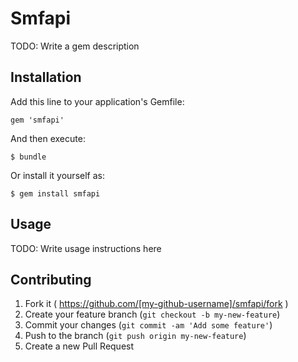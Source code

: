 # Smfapi

TODO: Write a gem description

## Installation

Add this line to your application's Gemfile:

    gem 'smfapi'

And then execute:

    $ bundle

Or install it yourself as:

    $ gem install smfapi

## Usage

TODO: Write usage instructions here

## Contributing

1. Fork it ( https://github.com/[my-github-username]/smfapi/fork )
2. Create your feature branch (`git checkout -b my-new-feature`)
3. Commit your changes (`git commit -am 'Add some feature'`)
4. Push to the branch (`git push origin my-new-feature`)
5. Create a new Pull Request
